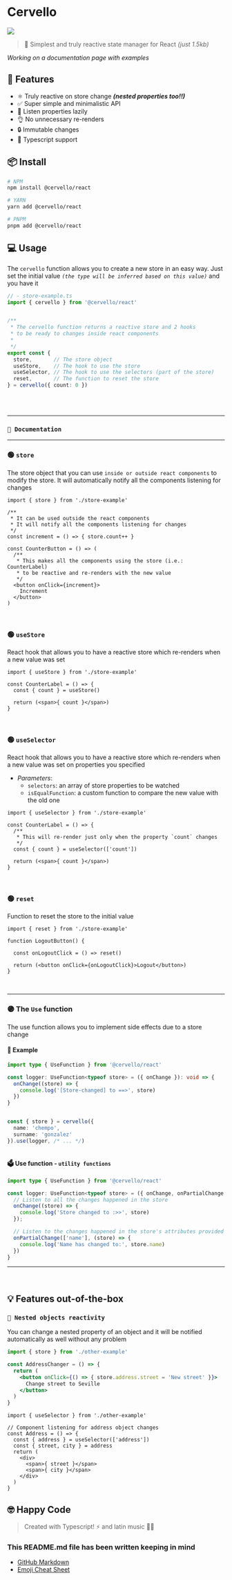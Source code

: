 # Cervello
<img src="https://img.shields.io/npm/v/@cervello/react?color=yellow&style=flat-square"></a>



> 🤯 Simplest and truly reactive state manager for React _(just 1.5kb)_

_Working on a documentation page with examples_
## 🚀 **Features**
- ⚛️ Truly reactive on store change **_(nested properties too!!)_**
- ✅ Super simple and minimalistic API
- 🐨 Listen properties lazily
- 👌 No unnecessary re-renders
- 🔒 Immutable changes
- 🔑 Typescript support

## 📦 **Install**
```bash
# NPM
npm install @cervello/react

# YARN
yarn add @cervello/react

# PNPM
pnpm add @cervello/react
```


## 💻 **Usage**
The `cervello` function allows you to create a new store in an easy way.
Just set the initial value _`(the type will be inferred based on this value)`_ and you have it

```ts
// - store-example.ts
import { cervello } from '@cervello/react'


/**
 * The cervello function returns a reactive store and 2 hooks
 * to be ready to changes inside react components
 *
 */
export const {
  store,       // The store object
  useStore,    // The hook to use the store
  useSelector, // The hook to use the selectors (part of the store)
  reset,       // The function to reset the store 
} = cervello({ count: 0 })
```
<br>
<br>

------
###  `📖 Documentation`
------
### 🟢 `store`
The store object that you can use `inside or outside react components` to modify the store. It will automatically notify all the components listening for changes

```tsx
import { store } from './store-example'

/**
 * It can be used outside the react components
 * It will notify all the components listening for changes 
 */
const increment = () => { store.count++ }

const CounterButton = () => (
  /**
   * This makes all the components using the store (i.e.: CounterLabel)
   * to be reactive and re-renders with the new value
   */
  <button onClick={increment}>
    Increment
  </button>
)
```

<br>

### 🟢 `useStore`

React hook that allows you to have a reactive store which re-renders when a new value was set
```tsx
import { useStore } from './store-example'

const CounterLabel = () => {
  const { count } = useStore()

  return (<span>{ count }</span>)
}
```

<br>

### 🟢 `useSelector`

React hook that allows you to have a reactive store which re-renders when a new value was set on properties you specified
- _Parameters_:
  - `selectors`: an array of store properties to be watched
  - `isEqualFunction`: a custom function to compare the new value with the old one
```tsx
import { useSelector } from './store-example'

const CounterLabel = () => {
  /**
   * This will re-render just only when the property `count` changes
   */
  const { count } = useSelector(['count'])

  return (<span>{ count }</span>)
}
```
<br>

### 🟢 `reset`

Function to reset the store to the initial value
```tsx
import { reset } from './store-example'

function LogoutButton() {

  const onLogoutClick = () => reset()

  return (<button onClick={onLogoutClick}>Logout</button>)
}
```

<br>


----
### 🟣 The `Use` function
The use function allows you to implement side effects due to a store change
#### 🔽 Example
```ts
import type { UseFunction } from '@cervello/react'

const logger: UseFunction<typeof store> = ({ onChange }): void => {
  onChange((store) => {
    console.log('[Store-changed] to ==>', store)
  })
}


const { store } = cervello({
  name: 'chempo',
  surname: 'gonzalez'
}).use(logger, /* ... */)
  
```

#### 🗳️ Use function - `utility functions`
```ts
import type { UseFunction } from '@cervello/react'

const logger: UseFunction<typeof store> = ({ onChange, onPartialChange }): void => {
  // Listen to all the changes happened in the store
  onChange((store) => {
    console.log('Store changed to :>>', store)
  });

  // Listen to the changes happened in the store's attributes provided
  onPartialChange(['name'], (store) => {
    console.log('Name has changed to:', store.name)
  })
}
```
------
<br>

## 💡 Features out-of-the-box
###  **`💠 Nested objects reactivity`**
You can change a nested property of an object and it will be notified automatically as well without any problem

```jsx
import { store } from './other-example'

const AddressChanger = () => {
  return (
    <button onClick={() => { store.address.street = 'New street' }}>
      Change street to Seville
    </button>
  )
}
```

```tsx
import { useSelector } from './other-example'

// Component listening for address object changes
const Address = () => {
  const { address } = useSelector(['address'])
  const { street, city } = address
  return (
    <div>
      <span>{ street }</span>
      <span>{ city }</span>
    </div>
  )
}
```




## 🤓 Happy Code

> Created with Typescript! ⚡ and latin music 🎺🎵

### This README.md file has been written keeping in mind

- [GitHub Markdown](https://guides.github.com/features/mastering-markdown/)
- [Emoji Cheat Sheet](https://www.webfx.com/tools/emoji-cheat-sheet/)
